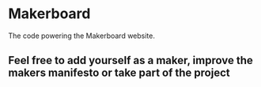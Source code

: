 # Makerboard
The code powering the Makerboard website.

## Feel free to add yourself as a maker, improve the makers manifesto or take part of the project
